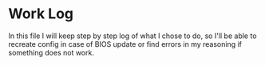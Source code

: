 # Work Log

In this file I will keep step by step log of what I chose to do, so I'll be able to recreate config in case of BIOS update or find errors in my reasoning if something does not work.


